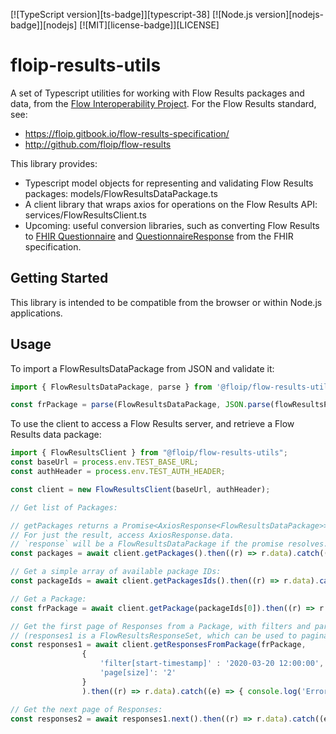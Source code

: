 [![TypeScript version][ts-badge]][typescript-38]
[![Node.js version][nodejs-badge]][nodejs]
[![MIT][license-badge]][LICENSE]

# floip-results-utils

A set of Typescript utilities for working with Flow Results packages and data, from the [Flow Interoperability Project](https://flowinterop.org).
For the Flow Results standard, see:

+ https://floip.gitbook.io/flow-results-specification/
+ http://github.com/floip/flow-results

This library provides:

+ Typescript model objects for representing and validating Flow Results packages: models/FlowResultsDataPackage.ts
+ A client library that wraps axios for operations on the Flow Results API: services/FlowResultsClient.ts
+ Upcoming: useful conversion libraries, such as converting Flow Results to [FHIR Questionnaire](https://www.hl7.org/fhir/questionnaire.html) and [QuestionnaireResponse](https://www.hl7.org/fhir/questionnaireresponse.html) from the FHIR specification.


## Getting Started

This library is intended to be compatible from the browser or within Node.js applications. 

## Usage

To import a FlowResultsDataPackage from JSON and validate it:

```javascript
import { FlowResultsDataPackage, parse } from '@floip/flow-results-utils';

const frPackage = parse(FlowResultsDataPackage, JSON.parse(flowResultsPackageText));
```

To use the client to access a Flow Results server, and retrieve a Flow Results data package:

```javascript
import { FlowResultsClient } from "@floip/flow-results-utils";
const baseUrl = process.env.TEST_BASE_URL;
const authHeader = process.env.TEST_AUTH_HEADER;

const client = new FlowResultsClient(baseUrl, authHeader);

// Get list of Packages:

// getPackages returns a Promise<AxiosResponse<FlowResultsDataPackage>>. The AxiosResponse allows examining the return status, headers, etc. if needed. 
// For just the result, access AxiosResponse.data.
// `response` will be a FlowResultsDataPackage if the promise resolves.
const packages = await client.getPackages().then((r) => r.data).catch((e) => { console.log('Error', e)});

// Get a simple array of available package IDs:
const packageIds = await client.getPackagesIds().then((r) => r.data).catch((e) => { console.log('Error', e)});

// Get a Package:
const frPackage = await client.getPackage(packageIds[0]).then((r) => r.data).catch((e) => { console.log('Error', e)});

// Get the first page of Responses from a Package, with filters and parameters:
// (responses1 is a FlowResultsResponseSet, which can be used to paginate through the remaining Responses.)
const responses1 = await client.getResponsesFromPackage(frPackage,
                { 
                    'filter[start-timestamp]' : '2020-03-20 12:00:00',
                    'page[size]': '2'
                }
                ).then((r) => r.data).catch((e) => { console.log('Error', e)});

// Get the next page of Responses:
const responses2 = await responses1.next().then((r) => r.data).catch((e) => { console.log('Error', e)});
```


